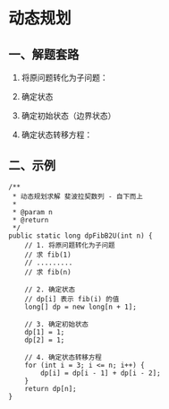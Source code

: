 # 动态规划

## 一、解题套路

1. 将原问题转化为子问题：

2. 确定状态
3. 确定初始状态（边界状态）
4. 确定状态转移方程：
   

## 二、示例

```
/**
 * 动态规划求解 斐波拉契数列 - 自下而上
 *
 * @param n
 * @return
 */
public static long dpFibB2U(int n) {
    // 1. 将原问题转化为子问题
    // 求 fib(1)
    // .........
    // 求 fib(n)

    // 2. 确定状态
    // dp[i] 表示 fib(i) 的值
    long[] dp = new long[n + 1];

    // 3. 确定初始状态
    dp[1] = 1;
    dp[2] = 1;

    // 4. 确定状态转移方程
    for (int i = 3; i <= n; i++) {
        dp[i] = dp[i - 1] + dp[i - 2];
    }
    return dp[n];
}
```
